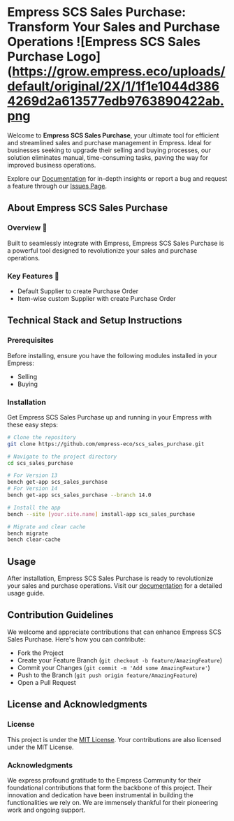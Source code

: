 # Empress SCS Sales Purchase: Transform Your Sales and Purchase Operations ![Empress SCS Sales Purchase Logo](https://grow.empress.eco/uploads/default/original/2X/1/1f1e1044d3864269d2a613577edb9763890422ab.png

Welcome to **Empress SCS Sales Purchase**, your ultimate tool for efficient and streamlined sales and purchase management in Empress. Ideal for businesses seeking to upgrade their selling and buying processes, our solution eliminates manual, time-consuming tasks, paving the way for improved business operations. 

Explore our [Documentation](https://grow.empress.eco/) for in-depth insights or report a bug and request a feature through our [Issues Page](https://github.com/empress-eco/scs_sales_purchase/issues).

## About Empress SCS Sales Purchase

### Overview 📖
Built to seamlessly integrate with Empress, Empress SCS Sales Purchase is a powerful tool designed to revolutionize your sales and purchase operations. 

### Key Features 🌟
- Default Supplier to create Purchase Order
- Item-wise custom Supplier with create Purchase Order

## Technical Stack and Setup Instructions

### Prerequisites
Before installing, ensure you have the following modules installed in your Empress:
- Selling
- Buying

### Installation
Get Empress SCS Sales Purchase up and running in your Empress with these easy steps:

```sh
# Clone the repository
git clone https://github.com/empress-eco/scs_sales_purchase.git

# Navigate to the project directory
cd scs_sales_purchase

# For Version 13
bench get-app scs_sales_purchase
# For Version 14
bench get-app scs_sales_purchase --branch 14.0

# Install the app
bench --site [your.site.name] install-app scs_sales_purchase

# Migrate and clear cache
bench migrate
bench clear-cache
```

## Usage
After installation, Empress SCS Sales Purchase is ready to revolutionize your sales and purchase operations. Visit our [documentation](https://grow.empress.eco/) for a detailed usage guide.

## Contribution Guidelines
We welcome and appreciate contributions that can enhance Empress SCS Sales Purchase. Here's how you can contribute:

- Fork the Project
- Create your Feature Branch (`git checkout -b feature/AmazingFeature`)
- Commit your Changes (`git commit -m 'Add some AmazingFeature'`)
- Push to the Branch (`git push origin feature/AmazingFeature`)
- Open a Pull Request

## License and Acknowledgments

### License
This project is under the [MIT License](https://opensource.org/licenses/MIT). Your contributions are also licensed under the MIT License.

### Acknowledgments
We express profound gratitude to the Empress Community for their foundational contributions that form the backbone of this project. Their innovation and dedication have been instrumental in building the functionalities we rely on. We are immensely thankful for their pioneering work and ongoing support.
